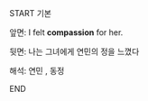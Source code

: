 START
기본

앞면:
I felt **compassion** for her.


뒷면:
나는 그녀에게 연민의 정을 느꼈다


해석:
연민 , 동정

<!--ID: 1738045161258-->
END